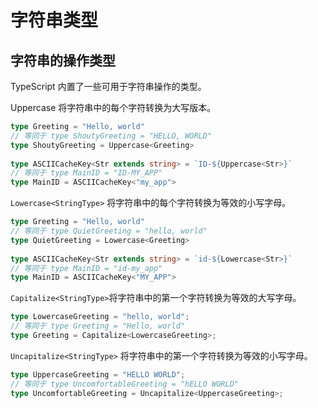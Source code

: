 # 字符串类型

## 字符串的操作类型

TypeScript 内置了一些可用于字符串操作的类型。

Uppercase<StringType> 将字符串中的每个字符转换为大写版本。

```typescript
type Greeting = "Hello, world"
// 等同于 type ShoutyGreeting = "HELLO, WORLD"
type ShoutyGreeting = Uppercase<Greeting>
 
type ASCIICacheKey<Str extends string> = `ID-${Uppercase<Str>}`
// 等同于 type MainID = "ID-MY_APP"
type MainID = ASCIICacheKey<"my_app">
```

`Lowercase<StringType>` 将字符串中的每个字符转换为等效的小写字母。

```typescript
type Greeting = "Hello, world"
// 等同于 type QuietGreeting = "hello, world"
type QuietGreeting = Lowercase<Greeting>
         
type ASCIICacheKey<Str extends string> = `id-${Lowercase<Str>}`
// 等同于 type MainID = "id-my_app"
type MainID = ASCIICacheKey<"MY_APP">
```

`Capitalize<StringType>`将字符串中的第一个字符转换为等效的大写字母。

```typescript
type LowercaseGreeting = "hello, world";
// 等同于 type Greeting = "Hello, world"
type Greeting = Capitalize<LowercaseGreeting>;
```

`Uncapitalize<StringType>` 将字符串中的第一个字符转换为等效的小写字母。

```typescript
type UppercaseGreeting = "HELLO WORLD";
// 等同于 type UncomfortableGreeting = "hELLO WORLD"
type UncomfortableGreeting = Uncapitalize<UppercaseGreeting>;
``` 
